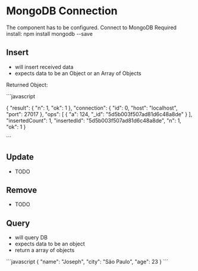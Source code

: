 # MongoDB Connection

The component has to be configured. Connect to MongoDB
Required install: npm install mongodb --save


## Insert
- will insert received data
- expects data to be an Object or an Array of Objects

Returned Object: 

\`\`\`javascript

{
	"result": {
	  "n": 1,
	  "ok": 1
	},
	"connection": {
	  "id": 0,
	  "host": "localhost",
	  "port": 27017
	},
	"ops": [
	  {
		"a": 124,
		"_id": "5d5b003f507ad81d6c48a8de"
	  }
	],
	"insertedCount": 1,
	"insertedId": "5d5b003f507ad81d6c48a8de",
	"n": 1,
	"ok": 1
  }

\`\`\`


## Update

- TODO 

## Remove

- TODO

## Query

- will query DB
- expects data to be an object
- return a array of objects

\`\`\`javascript
{
	"name": "Joseph",
	"city": "São Paulo",
	"age": 23
  }
\`\`\`